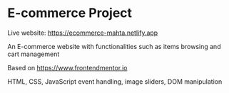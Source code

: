 # E-commerce Project

Live website: https://ecommerce-mahta.netlify.app

An E-commerce website with functionalities such as items browsing and cart management

Based on https://www.frontendmentor.io

HTML, CSS, JavaScript event handling, image sliders, DOM manipulation
